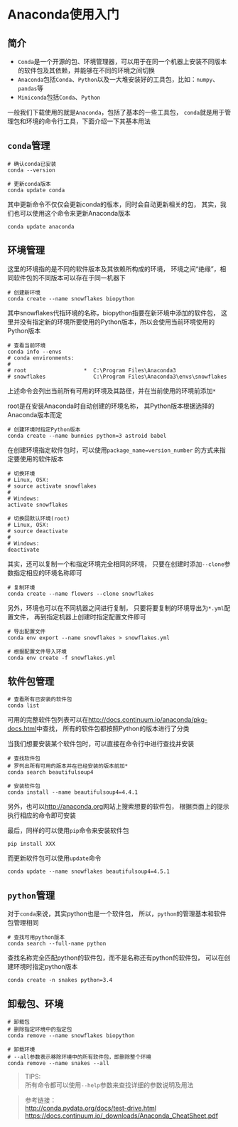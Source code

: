 # Anaconda使用入门

## 简介

 - `Conda`是一个开源的包、环境管理器，可以用于在同一个机器上安装不同版本的软件包及其依赖，并能够在不同的环境之间切换
 - `Anaconda`包括`Conda`、`Python`以及一大堆安装好的工具包，比如：`numpy`、`pandas`等
 - `Miniconda`包括`Conda`、`Python`  
  
一般我们下载使用的就是`Anaconda`，包括了基本的一些工具包，
`conda`就是用于管理包和环境的命令行工具，下面介绍一下其基本用法
  
  
## `conda`管理

```
# 确认conda已安装
conda --version

# 更新conda版本
conda update conda
```
其中更新命令不仅仅会更新conda的版本，同时会自动更新相关的包，
其实，我们也可以使用这个命令来更新Anaconda版本
```
conda update anaconda
```

## 环境管理

这里的环境指的是不同的软件版本及其依赖所构成的环境，
环境之间“绝缘”，相同软件包的不同版本可以存在于同一机器下  
  
```
# 创建新环境
conda create --name snowflakes biopython
```
其中snowflakes代指环境的名称，biopython指要在新环境中添加的软件包，
这里并没有指定新的环境所要使用的Python版本，所以会使用当前环境使用的Python版本

```
# 查看当前环境
conda info --envs
# conda environments:
#
# root                  *  C:\Program Files\Anaconda3
# snowflakes               C:\Program Files\Anaconda3\envs\snowflakes
```
上述命令会列出当前所有可用的环境及其路径，并在当前使用的环境前添加`*`  
  
root是在安装Anaconda时自动创建的环境名称，
其Python版本根据选择的Anaconda版本而定

```
# 创建环境时指定Python版本
conda create --name bunnies python=3 astroid babel
```
在创建环境指定软件包时，可以使用`package_name=version_number`
的方式来指定要使用的软件版本

```
# 切换环境
# Linux, OSX: 
# source activate snowflakes
#
# Windows:
activate snowflakes

# 切换回默认环境(root)
# Linux, OSX: 
# source deactivate
#
# Windows:
deactivate
```

其实，还可以复制一个和指定环境完全相同的环境，
只要在创建时添加`--clone`参数指定相应的环境名称即可
```
# 复制环境
conda create --name flowers --clone snowflakes
```
另外，环境也可以在不同机器之间进行复制，
只要将要复制的环境导出为`*.yml`配置文件，
再到指定机器上创建时指定配置文件即可
```
# 导出配置文件
conda env export --name snowflakes > snowflakes.yml

# 根据配置文件导入环境
conda env create -f snowflakes.yml
```

## 软件包管理

```
# 查看所有已安装的软件包
conda list
```
可用的完整软件包列表可以在<http://docs.continuum.io/anaconda/pkg-docs.html>中查找，
所有的软件包都按照Python的版本进行了分类  
  
当我们想要安装某个软件包时，可以直接在命令行中进行查找并安装

```
# 查找软件包
# 罗列出所有可用的版本并在已经安装的版本前加*
conda search beautifulsoup4

# 安装软件包
conda install --name beautifulsoup4=4.4.1
```

另外，也可以<http://anaconda.org>网站上搜索想要的软件包，
根据页面上的提示执行相应的命令即可安装  
  
最后，同样的可以使用`pip`命令来安装软件包

```
pip install XXX
```

而更新软件包可以使用`update`命令
```
conda update --name snowflakes beautifulsoup4=4.5.1
```

## `python`管理

对于`conda`来说，其实python也是一个软件包，
所以，`python`的管理基本和软件包管理相同

```
# 查找可用python版本
conda search --full-name python
```
查找名称完全匹配python的软件包，而不是名称还有python的软件包，
可以在创建环境时指定python版本
```
conda create -n snakes python=3.4
```

## 卸载包、环境

```
# 卸载包
# 删除指定环境中的指定包
conda remove --name snowflakes biopython

# 卸载环境
# --all参数表示移除环境中的所有软件包，即删除整个环境
conda remove --name snakes --all
```

> TIPS:  
> 所有命令都可以使用`--help`参数来查找详细的参数说明及用法

> 参考链接：  
> <http://conda.pydata.org/docs/test-drive.html>
> <https://docs.continuum.io/_downloads/Anaconda_CheatSheet.pdf>